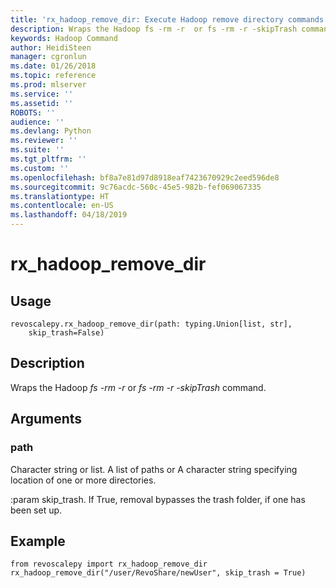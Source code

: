 ```yaml
---
title: 'rx_hadoop_remove_dir: Execute Hadoop remove directory commands (revoscalepy)'
description: Wraps the Hadoop fs -rm -r  or fs -rm -r -skipTrash command.
keywords: Hadoop Command
author: HeidiSteen
manager: cgronlun
ms.date: 01/26/2018
ms.topic: reference
ms.prod: mlserver
ms.service: ''
ms.assetid: ''
ROBOTS: ''
audience: ''
ms.devlang: Python
ms.reviewer: ''
ms.suite: ''
ms.tgt_pltfrm: ''
ms.custom: ''
ms.openlocfilehash: bf8a7e81d97d8918eaf7423670929c2eed596de8
ms.sourcegitcommit: 9c76acdc-560c-45e5-982b-fef069067335
ms.translationtype: HT
ms.contentlocale: en-US
ms.lasthandoff: 04/18/2019
---
```

# <a name="rxhadoopremovedir"></a>rx_hadoop_remove_dir


 


## <a name="usage"></a>Usage



```
revoscalepy.rx_hadoop_remove_dir(path: typing.Union[list, str],
    skip_trash=False)
```





## <a name="description"></a>Description

Wraps the Hadoop *fs -rm -r*  or *fs -rm -r -skipTrash* command.


## <a name="arguments"></a>Arguments


### <a name="path"></a>path

Character string or list. A list of paths or A character string specifying location of one or more directories.

:param skip_trash. If True, removal bypasses the trash folder, if one has been set up.


## <a name="example"></a>Example



```
from revoscalepy import rx_hadoop_remove_dir
rx_hadoop_remove_dir("/user/RevoShare/newUser", skip_trash = True)
```

